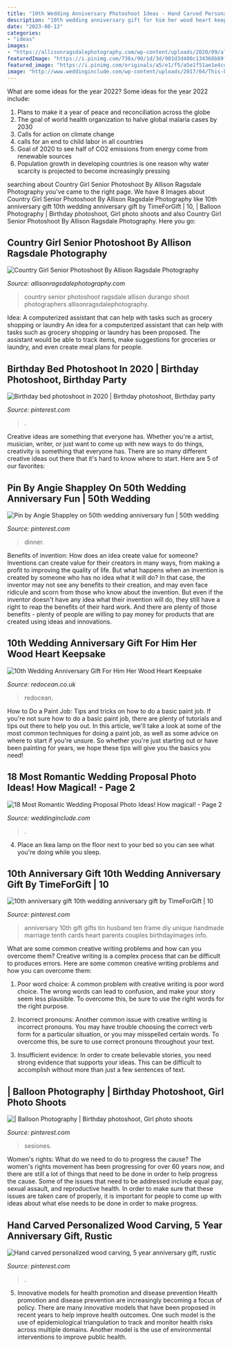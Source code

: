 ```yaml
---
title: "10th Wedding Anniversary Photoshoot Ideas - Hand Carved Personalized Wood Carving, 5 Year Anniversary Gift, Rustic"
description: "10th wedding anniversary gift for him her wood heart keepsake"
date: "2023-08-13"
categories:
- "ideas"
images:
- "https://allisonragsdalephotography.com/wp-content/uploads/2020/09/allisonragsdalephotography-0038-682x1024.jpg"
featuredImage: "https://i.pinimg.com/736x/90/1d/3d/901d3d400c134368b89f22362ade5493.jpg"
featured_image: "https://i.pinimg.com/originals/a5/e1/f5/a5e1f51ae1e4cd3fd3f86699042f8224.jpg"
image: "http://www.weddinginclude.com/wp-content/uploads/2017/04/This-beach-proposal-is-absolutely-perfect..jpg"
---
```



What are some ideas for the year 2022?
Some ideas for the year 2022 include:
1. Plans to make it a year of peace and reconciliation across the globe 
2. The goal of world health organization to halve global malaria cases by 2030 
3. Calls for action on climate change 
4. calls for an end to child labor in all countries 
5. Goal of 2020 to see half of CO2 emissions from energy come from renewable sources 
6. Population growth in developing countries is one reason why water scarcity is projected to become increasingly pressing 

	

		
searching about Country Girl Senior Photoshoot By Allison Ragsdale Photography you've came to the right page. We have 8 Images about Country Girl Senior Photoshoot By Allison Ragsdale Photography like 10th anniversary gift 10th wedding anniversary gift by TimeForGift | 10, | Balloon Photography | Birthday photoshoot, Girl photo shoots and also Country Girl Senior Photoshoot By Allison Ragsdale Photography. Here you go:
		
    
## Country Girl Senior Photoshoot By Allison Ragsdale Photography

<img loading=lazy src="https://allisonragsdalephotography.com/wp-content/uploads/2020/09/allisonragsdalephotography-0038-682x1024.jpg" onerror="this.onerror=null;this.src='https://tse3.mm.bing.net/th?id=OIP.4tO3HjMv4OK4D8yp7v89MQHaLH&amp;pid=15.1';" alt="Country Girl Senior Photoshoot By Allison Ragsdale Photography">

_Source: allisonragsdalephotography.com_

>country senior photoshoot ragsdale allison durango shoot photographers allisonragsdalephotography. 

	

Idea: A computerized assistant that can help with tasks such as grocery shopping or laundry
An idea for a computerized assistant that can help with tasks such as grocery shopping or laundry has been proposed. The assistant would be able to track items, make suggestions for groceries or laundry, and even create meal plans for people.

    
## Birthday Bed Photoshoot In 2020 | Birthday Photoshoot, Birthday Party

<img loading=lazy src="https://i.pinimg.com/736x/90/1d/3d/901d3d400c134368b89f22362ade5493.jpg" onerror="this.onerror=null;this.src='https://tse1.mm.bing.net/th?id=OIP.5kgkMt5Tepw_A92Bg4n8mwHaJ3&amp;pid=15.1';" alt="Birthday bed photoshoot in 2020 | Birthday photoshoot, Birthday party">

_Source: pinterest.com_

>. 

	

Creative ideas are something that everyone has. Whether you're a artist, musician, writer, or just want to come up with new ways to do things, creativity is something that everyone has. There are so many different creative ideas out there that it's hard to know where to start. Here are 5 of our favorites: 

    
## Pin By Angie Shappley On 50th Wedding Anniversary Fun | 50th Wedding

<img loading=lazy src="https://i.pinimg.com/originals/27/fc/08/27fc08e64f85bfda5e91d20257e7ec98.jpg" onerror="this.onerror=null;this.src='https://tse4.mm.bing.net/th?id=OIP.VFOWA4fkTrnxvJu7nqQfTQHaJ4&amp;pid=15.1';" alt="Pin by Angie Shappley on 50th wedding anniversary fun | 50th wedding">

_Source: pinterest.com_

>dinner. 

	

Benefits of invention: How does an idea create value for someone?
Inventions can create value for their creators in many ways, from making a profit to improving the quality of life. But what happens when an invention is created by someone who has no idea what it will do? In that case, the inventor may not see any benefits to their creation, and may even face ridicule and scorn from those who know about the invention. But even if the inventor doesn't have any idea what their invention will do, they still have a right to reap the benefits of their hard work. And there are plenty of those benefits - plenty of people are willing to pay money for products that are created using ideas and innovations.

    
## 10th Wedding Anniversary Gift For Him Her Wood Heart Keepsake

<img loading=lazy src="https://www.redocean.co.uk/image/cache/products/16406/image07_2000-1500x1500.jpg" onerror="this.onerror=null;this.src='https://tse3.mm.bing.net/th?id=OIP.eV5j7X3wdAifWF-bGdrChwHaHa&amp;pid=15.1';" alt="10th Wedding Anniversary Gift For Him Her Wood Heart Keepsake">

_Source: redocean.co.uk_

>redocean. 

	

How to Do a Paint Job: Tips and tricks on how to do a basic paint job.
If you're not sure how to do a basic paint job, there are plenty of tutorials and tips out there to help you out. In this article, we'll take a look at some of the most common techniques for doing a paint job, as well as some advice on where to start if you're unsure. So whether you're just starting out or have been painting for years, we hope these tips will give you the basics you need!

    
## 18 Most Romantic Wedding Proposal Photo Ideas! How Magical! - Page 2

<img loading=lazy src="http://www.weddinginclude.com/wp-content/uploads/2017/04/This-beach-proposal-is-absolutely-perfect..jpg" onerror="this.onerror=null;this.src='https://tse4.mm.bing.net/th?id=OIP.lVQ_XNqZumB4aPZF1HJTUAHaLH&amp;pid=15.1';" alt="18 Most Romantic Wedding Proposal Photo Ideas! How magical! - Page 2">

_Source: weddinginclude.com_

>. 

	

4. Place an Ikea lamp on the floor next to your bed so you can see what you're doing while you sleep.

    
## 10th Anniversary Gift 10th Wedding Anniversary Gift By TimeForGift | 10

<img loading=lazy src="https://i.pinimg.com/736x/39/0a/ac/390aac5e9a8ba911401919c7cd181301--th-wedding-anniversary-gift-ideas-tin-anniversary.jpg" onerror="this.onerror=null;this.src='https://tse3.mm.bing.net/th?id=OIP._qz2SAG8kpZVeT8TJgn5HAHaHs&amp;pid=15.1';" alt="10th anniversary gift 10th wedding anniversary gift by TimeForGift | 10">

_Source: pinterest.com_

>anniversary 10th gift gifts tin husband ten frame diy unique handmade marriage tenth cards heart parents couples birthdayimages info. 

	

What are some common creative writing problems and how can you overcome them?
Creative writing is a complex process that can be difficult to produces errors. Here are some common creative writing problems and how you can overcome them:
1. Poor word choice: A common problem with creative writing is poor word choice. The wrong words can lead to confusion, and make your story seem less plausible. To overcome this, be sure to use the right words for the right purpose.

2. Incorrect pronouns: Another common issue with creative writing is incorrect pronouns. You may have trouble choosing the correct verb form for a particular situation, or you may misspelled certain words. To overcome this, be sure to use correct pronouns throughout your text.

3. Insufficient evidence: In order to create believable stories, you need strong evidence that supports your ideas. This can be difficult to accomplish without more than just a few sentences of text.

    
## | Balloon Photography | Birthday Photoshoot, Girl Photo Shoots

<img loading=lazy src="https://i.pinimg.com/originals/a5/e1/f5/a5e1f51ae1e4cd3fd3f86699042f8224.jpg" onerror="this.onerror=null;this.src='https://tse4.mm.bing.net/th?id=OIP.NuJwrcOZdJgiUAkXovetNQHaLE&amp;pid=15.1';" alt="| Balloon Photography | Birthday photoshoot, Girl photo shoots">

_Source: pinterest.com_

>sesiones. 

	

Women's rights: What do we need to do to progress the cause?
The women's rights movement has been progressing for over 60 years now, and there are still a lot of things that need to be done in order to help progress the cause. Some of the issues that need to be addressed include equal pay, sexual assault, and reproductive health. In order to make sure that these issues are taken care of properly, it is important for people to come up with ideas about what else needs to be done in order to make progress.

    
## Hand Carved Personalized Wood Carving, 5 Year Anniversary Gift, Rustic

<img loading=lazy src="https://i.pinimg.com/originals/e0/1e/8d/e01e8dc0dfaa50f5543795a7360330e4.jpg" onerror="this.onerror=null;this.src='https://tse1.mm.bing.net/th?id=OIP.kwWhY8J9TnifD0grYEpHTgHaLH&amp;pid=15.1';" alt="Hand carved personalized wood carving, 5 year anniversary gift, rustic">

_Source: pinterest.com_

>. 

	

5) Innovative models for health promotion and disease prevention
Health promotion and disease prevention are increasingly becoming a focus of policy. There are many innovative models that have been proposed in recent years to help improve health outcomes. One such model is the use of epidemiological triangulation to track and monitor health risks across multiple domains. Another model is the use of environmental interventions to improve public health.

